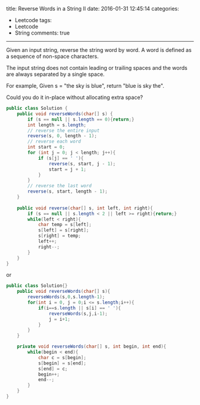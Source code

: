 title: Reverse Words in a String II
date: 2016-01-31 12:45:14
categories:
- Leetcode
tags:
- Leetcode
- String
comments: true
---

Given an input string, reverse the string word by word. A word is defined as a sequence of non-space characters.

The input string does not contain leading or trailing spaces and the words are always separated by a single space.

For example,
Given s = "the sky is blue",
return "blue is sky the".

Could you do it in-place without allocating extra space?

```java
public class Solution {
    public void reverseWords(char[] s) {
        if (s == null || s.length == 0){return;}
        int length = s.length;
        // reverse the entire input
        reverse(s, 0, length - 1);
        // reverse each word
        int start = 0;
        for (int j = 0; j < length; j++){
            if (s[j] == ' '){
                reverse(s, start, j - 1);
                start = j + 1;
            }
        }
        // reverse the last word
        reverse(s, start, length - 1);
    }
    
    public void reverse(char[] s, int left, int right){
        if (s == null || s.length < 2 || left >= right){return;}
        while(left < right){
            char temp = s[left];
            s[left] = s[right];
            s[right] = temp;
            left++;
            right--;
        }
    }
}
```

or

```java
public class Solution{}
	public void reverseWords(char[] s){
        reverseWords(s,0,s.length-1);
        for(int i = 0, j = 0;i <= s.length;i++){
            if(i==s.length || s[i] == ' '){
                reverseWords(s,j,i-1);
                j = i+1;
            }
        }
    }

    private void reverseWords(char[] s, int begin, int end){
        while(begin < end){
            char c = s[begin];
            s[begin] = s[end];
            s[end] = c;
            begin++;
            end--;
        }
    }
}
```